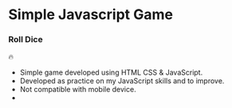 # Simple Javascript Game

### Roll Dice

🔥

- Simple game developed using HTML CSS & JavaScript.
- Developed as practice on my JavaScript skills and to improve.
- Not compatible with mobile device.
-
